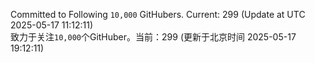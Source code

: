 Committed to Following `10,000` GitHubers. Current: <!-- FOLLOWING_COUNT -->299<!-- FOLLOWING_COUNT --> (Update at UTC <!-- LAST_UPDATED -->2025-05-17 11:12:11<!-- LAST_UPDATED -->)<br>
致力于关注`10,000`个GitHuber。当前：<!-- FOLLOWING_COUNT -->299<!-- FOLLOWING_COUNT --> (更新于北京时间 <!-- LAST_UPDATED_CST -->2025-05-17 19:12:11<!-- LAST_UPDATED_CST -->)
